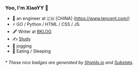 ### Yoo, I'm XiaoYY 👋


- 🍻 an engineer at 🇨🇳 [CHINA] (https://www.tencent.com/)
- ⚡ GO / Python / HTML / CSS / JS.
- 🖋 Writer at [BKLOG](https://github.com/TencentBlueKing/bk-log)
- ✍️ [Study](https://github.com/xiongqqjq/samuel_study)
- 🏃 jogging
- 🥋 Eating / Sleeping

<h6>* These nice badges are generated by <a href="https://shields.io/">Shields.io</a> and <a href="https://github.com/spencerwooo/Substats">Substats</a>.</h6>
